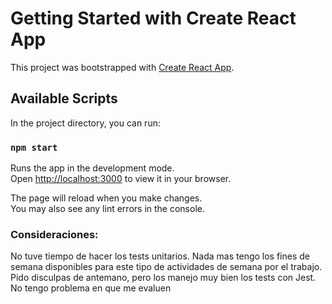 # Getting Started with Create React App

This project was bootstrapped with [Create React App](https://github.com/facebook/create-react-app).

## Available Scripts

In the project directory, you can run:

### `npm start`

Runs the app in the development mode.\
Open [http://localhost:3000](http://localhost:3000) to view it in your browser.

The page will reload when you make changes.\
You may also see any lint errors in the console.

### Consideraciones:

No tuve tiempo de hacer los tests unitarios. Nada mas tengo los fines de semana disponibles para este tipo de actividades de semana por el trabajo. Pido disculpas de antemano, pero los manejo muy bien los tests con Jest. No tengo problema en que me evaluen
